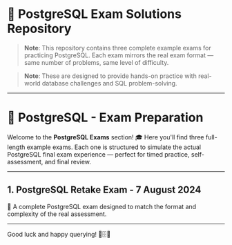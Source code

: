 # 🐘 PostgreSQL Exam Solutions Repository

> **Note**: This repository contains three complete example exams for practicing PostgreSQL. Each exam mirrors the real exam format — same number of problems, same level of difficulty.

> **Note**: These are designed to provide hands-on practice with real-world database challenges and SQL problem-solving.

---

# 🐘 PostgreSQL - Exam Preparation

Welcome to the **PostgreSQL Exams** section! 🎓 Here you'll find three full-length example exams. Each one is structured to simulate the actual PostgreSQL final exam experience — perfect for timed practice, self-assessment, and final review.

---

## 1. PostgreSQL Retake Exam - 7 August 2024


📝 A complete PostgreSQL exam designed to match the format and complexity of the real assessment.

---

Good luck and happy querying! 🧠🗄️📘
